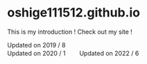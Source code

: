 # oshige111512.github.io

This is my introduction !
Check out my site !

Updated on 2019 / 8  
Updated on 2020 / 1　　
Updated on 2022 / 6
